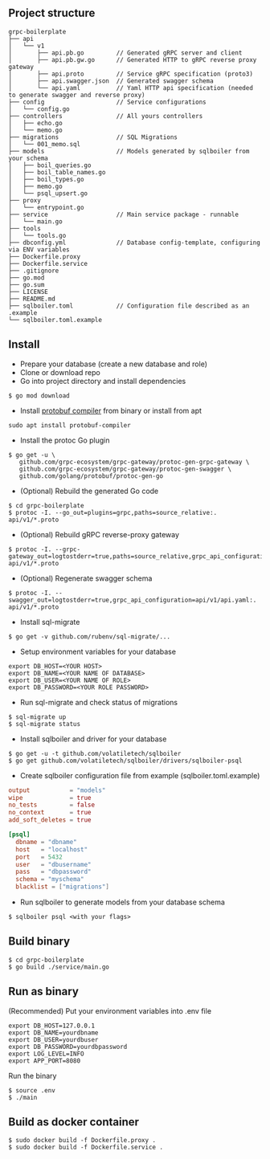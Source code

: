 ## Project structure
```
grpc-boilerplate
├── api
│   └── v1
│       ├── api.pb.go         // Generated gRPC server and client
│       ├── api.pb.gw.go      // Generated HTTP to gRPC reverse proxy gateway
│       ├── api.proto         // Service gRPC specification (proto3)
│       ├── api.swagger.json  // Generated swagger schema
│       └── api.yaml          // Yaml HTTP api specification (needed to generate swagger and reverse proxy)
├── config                    // Service configurations
│   └── config.go
├── controllers               // All yours controllers
│   ├── echo.go
│   └── memo.go
├── migrations                // SQL Migrations
│   └── 001_memo.sql
├── models                    // Models generated by sqlboiler from your schema
│   ├── boil_queries.go
│   ├── boil_table_names.go
│   ├── boil_types.go
│   ├── memo.go
│   └── psql_upsert.go
├── proxy
│   └── entrypoint.go
├── service                   // Main service package - runnable
│   └── main.go
├── tools
│   └── tools.go
├── dbconfig.yml              // Database config-template, configuring via ENV variables
├── Dockerfile.proxy
├── Dockerfile.service
├── .gitignore
├── go.mod
├── go.sum
├── LICENSE
├── README.md
├── sqlboiler.toml            // Configuration file described as an .example
└── sqlboiler.toml.example

```
## Install
* Prepare your database (create a new database and role)
* Clone or download repo
* Go into project directory and install dependencies
```shell script
$ go mod download
```
* Install [protobuf compiler](https://github.com/google/protobuf/blob/master/README.md#protocol-compiler-installation) from binary or install from apt
```shell script
sudo apt install protobuf-compiler
```
* Install the protoc Go plugin
 ```shell script
$ go get -u \
    github.com/grpc-ecosystem/grpc-gateway/protoc-gen-grpc-gateway \
    github.com/grpc-ecosystem/grpc-gateway/protoc-gen-swagger \
    github.com/golang/protobuf/protoc-gen-go
 ```
* (Optional) Rebuild the generated Go code
```shell script
$ cd grpc-boilerplate
$ protoc -I. --go_out=plugins=grpc,paths=source_relative:. api/v1/*.proto
```
* (Optional) Rebuild gRPC reverse-proxy gateway
```shell script
$ protoc -I. --grpc-gateway_out=logtostderr=true,paths=source_relative,grpc_api_configuration=api/v1/api.yaml:. api/v1/*.proto
```
* (Optional) Regenerate swagger schema
```shell script
$ protoc -I. --swagger_out=logtostderr=true,grpc_api_configuration=api/v1/api.yaml:. api/v1/*.proto
```
* Install sql-migrate
```shell script
$ go get -v github.com/rubenv/sql-migrate/...
```
* Setup environment variables for your database
```shell script
export DB_HOST=<YOUR HOST>
export DB_NAME=<YOUR NAME OF DATABASE>
export DB_USER=<YOUR NAME OF ROLE>
export DB_PASSWORD=<YOUR ROLE PASSWORD>
```
* Run sql-migrate and check status of migrations
```shell script
$ sql-migrate up
$ sql-migrate status
```
* Install sqlboiler and driver for your database
```shell script
$ go get -u -t github.com/volatiletech/sqlboiler
$ go get github.com/volatiletech/sqlboiler/drivers/sqlboiler-psql
```
* Create sqlboiler configuration file from example (sqlboiler.toml.example)
```toml
output           = "models"
wipe             = true
no_tests         = false
no_context       = true
add_soft_deletes = true

[psql]
  dbname = "dbname"
  host   = "localhost"
  port   = 5432
  user   = "dbusername"
  pass   = "dbpassword"
  schema = "myschema"
  blacklist = ["migrations"]
```
* Run sqlboiler to generate models from your database schema
```shell script
$ sqlboiler psql <with your flags>
```

## Build binary
```shell script
$ cd grpc-boilerplate
$ go build ./service/main.go
```

## Run as binary
(Recommended) Put your environment variables into .env file
```.env
export DB_HOST=127.0.0.1
export DB_NAME=yourdbname
export DB_USER=yourdbuser
export DB_PASSWORD=yourdbpassword
export LOG_LEVEL=INFO
export APP_PORT=8080
```
Run the binary
```shell script
$ source .env
$ ./main
```

## Build as docker container
```shell script
$ sudo docker build -f Dockerfile.proxy .
$ sudo docker build -f Dockerfile.service .
```
